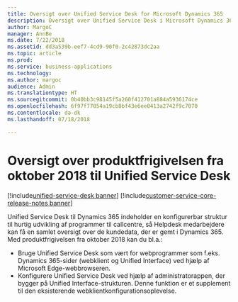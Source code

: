 ```yaml
---
title: Oversigt over Unified Service Desk for Microsoft Dynamics 365
description: Oversigt over Unified Service Desk i Microsoft Dynamics 365
author: MargoC
manager: AnnBe
ms.date: 7/22/2018
ms.assetid: dd3a539b-eef7-4cd9-90f0-2c42873dc2aa
ms.topic: article
ms.prod: 
ms.service: business-applications
ms.technology: 
ms.author: margoc
audience: Admin
ms.translationtype: HT
ms.sourcegitcommit: 0b40bb3c98145f5a260f412701a884a5936174ce
ms.openlocfilehash: 6f97f77054a19cb8bf43e6ee0413a2742f9c7070
ms.contentlocale: da-dk
ms.lasthandoff: 07/18/2018

---
```

#  <a name="overview-of-unified-service-desk-october-18-release"></a>Oversigt over produktfrigivelsen fra oktober 2018 til Unified Service Desk

[!include[unified-service-desk banner](../../../includes/unified-service-desk.md)]
[!include[customer-service-core-release-notes banner](../../../includes/customer-service-core-release-notes.md)]



Unified Service Desk til Dynamics 365 indeholder en konfigurerbar struktur til hurtig udvikling af programmer til callcentre, så Helpdesk medarbejdere kan få en samlet oversigt over de kundedata, der er gemt i Dynamics 365. Med produktfrigivelsen fra oktober 2018 kan du bl.a.:

- Bruge Unified Service Desk som vært for webprogrammer som f.eks. Dynamics 365-sider (webklient og Unified Interface) ved hjælp af Microsoft Edge-webbrowseren.
- Konfigurere Unified Service Desk ved hjælp af administratorappen, der bygger på Unified Interface-strukturen. Denne funktion er et supplement til den eksisterende webklientkonfigurationsoplevelse.

